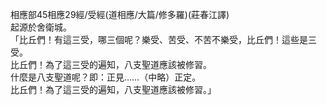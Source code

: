相應部45相應29經/受經(道相應/大篇/修多羅)(莊春江譯)  
起源於舍衛城。  
「比丘們！有這三受，哪三個呢？樂受、苦受、不苦不樂受，比丘們！這些是三受。  
比丘們！為了這三受的遍知，八支聖道應該被修習。  
什麼是八支聖道呢？即：正見……（中略）正定。  
比丘們！為了這三受的遍知，八支聖道應該被修習。」  
  
  
